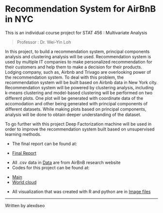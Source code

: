 Recommendation System for AirBnB in NYC
======
This is an individual course project for STAT 456 : Multivariate Analysis

> Professor : Dr. Wei-Yin Loh

In this project, to build a recommendation system, principal components analysis and clustering analysis will be used. Recommendation system is used by multiple IT companies to make personalized recommendation for their customers and help them to make a decision for their products. Lodging company, such as, Airbnb and Trivago are overlooking power of the recommendation system. To deal with this problem, the recommendation system will be built based on Airbnb data in New York city. Recommendation system will be powered by clustering analysis, including k-means clustering and model-based clustering will be performed on two diﬀerent plots. One plot will be generated with coordinate data of the accomodation and other being generated with principal components of diﬀerent datasets. While making plots based on principal components, analysis will be done to obtain deeper understanding of the dataset. 

To go further with this project Deep Factorization machine will be used in order to improve the recommendation system built based on unsupervised learning methods.

* The final report can be found at:
- [Final Report](https://github.com/alexdseo/Recommendation-sysytem-for-AirBnB-in-NYC/blob/master/Recommendation_System_AirBnB_NYC.pdf)

* All .csv data in [Data](https://github.com/alexdseo/Recommendation-sysytem-for-AirBnB-in-NYC/tree/master/Data) are from AirBnB research website
* Codes for this project can be found at:
- [Main](https://github.com/alexdseo/Recommendation-sysytem-for-AirBnB-in-NYC/blob/master/RawCode.Rmd)
- [World cloud](https://github.com/alexdseo/Recommendation-sysytem-for-AirBnB-in-NYC/blob/master/airbnb_wordcloud.ipynb)
* All visualization that was created with R and python are in [Image files](https://github.com/alexdseo/Recommendation-sysytem-for-AirBnB-in-NYC/tree/master/Image_files)

 - - -
 Written by alexdseo

